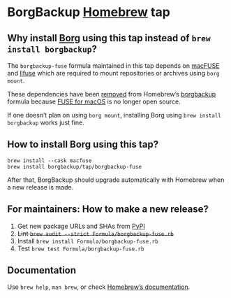 # BorgBackup [Homebrew](https://brew.sh/) tap

## Why install [Borg](https://www.borgbackup.org/) using this tap instead of `brew install borgbackup`?

The `borgbackup-fuse` formula maintained in this tap depends on [macFUSE](https://osxfuse.github.io) and [llfuse](https://github.com/python-llfuse/python-llfuse/) which are required to mount repositories or archives using `borg mount`.

These dependencies have been [removed](https://github.com/Homebrew/homebrew-core/commit/8c2f17e3b653347ada86d353243e2d6b6cb10fda#diff-4a25217474a5eb61d0776ab4cabc43b42689bc7b3efaaed400f799631dcec71f) from Homebrew’s [borgbackup](https://formulae.brew.sh/formula/borgbackup) formula because [FUSE for macOS](https://osxfuse.github.io/) is no longer open source.

If one doesn’t plan on using `borg mount`, installing Borg using `brew install borgbackup` works just fine.

## How to install Borg using this tap?

```shell
brew install --cask macfuse
brew install borgbackup/tap/borgbackup-fuse
```

After that, BorgBackup should upgrade automatically with Homebrew when a new release is made.

## For maintainers: How to make a new release?

1. Get new package URLs and SHAs from [PyPI](https://pypi.org/project/borgbackup/)
2. ~~Lint `brew audit --strict Formula/borgbackup-fuse.rb`~~
3. Install `brew install Formula/borgbackup-fuse.rb`
4. Test `brew test Formula/borgbackup-fuse.rb`

## Documentation

Use `brew help`, `man brew`, or check [Homebrew’s documentation](https://docs.brew.sh).
